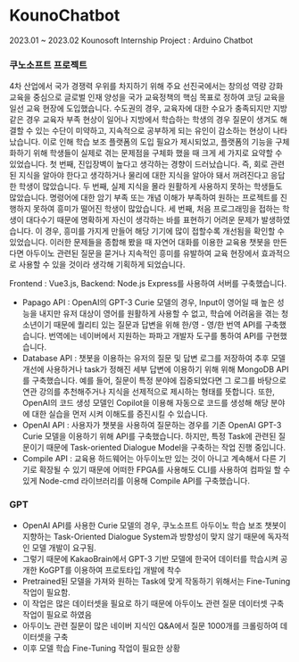 # KounoChatbot
2023.01 ~ 2023.02 Kounosoft Internship Project : Arduino Chatbot 

### 쿠노소프트 프로젝트

4차 산업에서 국가 경쟁력 우위를 차지하기 위해 주요 선진국에서는 창의성 역량 강화 교육을 중심으로 글로벌 인재 양성을 국가 교육정책의 핵심 목표로 정하여 코딩 교육을 일선 교육 현장에 도입했습니다.
수도권의 경우, 교육자에 대한 수요가 충족되지만 지방 같은 경우 교육자 부족 현상이 일어나 지방에서 학습하는 학생의 경우 질문이 생겨도 해결할 수 있는 수단이 미약하고, 지속적으로 공부하게 되는 유인이 감소하는 현상이 나타났습니다. 이로 인해 학습 보조 플랫폼의 도입 필요가 제시되었고, 플랫폼의 기능을 구체화하기 위해 학생들이 실제로 겪는 문제점을 구체화 했을 때 크게 세 가지로 요약할 수 있었습니다. 첫 번째, 진입장벽이 높다고 생각하는 경향이 드러났습니다. 즉, 회로 관련된 지식을 알아야 한다고 생각하거나 물리에 대한 지식을 알아야 돼서 꺼려진다고 응답한 학생이 많았습니다. 두 번째, 실제 지식을 몰라 원활하게 사용하지 못하는 학생들도 많았습니다. 명령어에 대한 암기 부족 또는 개념 이해가 부족하여 원하는 프로젝트를 진행하지 못하여 흥미가 떨어진 학생이 많았습니다. 세 번째, 처음 프로그래밍을 접하는 학생이 대다수기 때문에 명확하게 자신이 생각하는 바를 표현하기 어려운 문제가 발생하였습니다. 이 경우, 흥미를 가지게 만들어 해당 기기에 많이 접할수록 개선됨을 확인할 수 있었습니다. 이러한 문제들을 종합해 봤을 때 자연어 대화를 이용한 교육용 챗봇을 만든다면 아두이노 관련된 질문을 묻거나 지속적인 흥미를 유발하여 교육 현장에서 효과적으로 사용할 수 있을 것이라 생각해 기획하게 되었습니다.

Frontend : Vue3.js, Backend: Node.js Express를 사용하여 서버를 구축했습니다.

- Papago API : OpenAI의 GPT-3 Curie 모델의 경우, Input이 영어일 때 높은 성능을 내지만 유저 대상이 영어를 원활하게 사용할 수 없고, 학습에 어려움을 겪는 청소년이기 때문에 퀄리티 있는 질문과 답변을 위해 한/영 - 영/한 번역 API를 구축했습니다. 번역에는 네이버에서 지원하는 파파고 개발자 도구를 통하여 API를 구현했습니다.
- Database API : 챗봇을 이용하는 유저의 질문 및 답변 로그를 저장하여 추후 모델 개선에 사용하거나 task가 정해진 세부 답변에 이용하기 위해  위해 MongoDB API를 구축했습니다. 예를 들어, 질문이 특정 분야에 집중되었다면 그 로그를 바탕으로 연관 강의를 추천해주거나 지식을 선제적으로 제시하는 형태를 뜻합니다. 또한, OpenAI의 코드 생성 모델인 Copilot을 이용해 자동으로 코드를 생성해 해당 분야에 대한 실습을 먼저 시켜 이해도를 증진시킬 수 있습니다.
- OpenAI API : 사용자가 챗봇을 사용하여 질문하는 경우를 기존 OpenAI GPT-3 Curie 모델을 이용하기 위해 API를 구축했습니다. 하지만, 특정 Task에 관련된 질문이기 때문에 Task-oriented Dialogue Model을 구축하는 작업 진행 중입니다.
- Compile API : 교육용 하드웨어는 아두이노만 있는 것이 아니고 계속해서 다른 기기로 확장될 수 있기 때문에 어떠한 FPGA를 사용해도 CLI를 사용하여 컴파일 할 수 있게 Node-cmd 라이브러리를 이용해 Compile API를 구축했습니다.

### GPT
- OpenAI API를 사용한 Curie 모델의 경우, 쿠노소프트 아두이노 학습 보조 챗봇이 지향하는 Task-Oriented Dialogue System과 방향성이 맞지 않기 때문에 독자적인 모델 개발이 요구됨.
- 그렇기 때문에 KakaoBrain에서 GPT-3 기반 모델에 한국어 데이터를 학습시켜 공개한 KoGPT를 이용하여 프로토타입 개발에 착수
- Pretrained된 모델을 가져와 원하는 Task에 맞게 작동하기 위해서는 Fine-Tuning 작업이 필요함.
- 이 작업은 많은 데이터셋을 필요로 하기 때문에 아두이노 관련 질문 데이터셋 구축 작업이 필요로 하였음
- 아두이노 관련 질문이 많은 네이버 지식인 Q&A에서 질문 1000개를 크롤링하여 데이터셋을 구축
- 이후 모델 학습 Fine-Tuning 작업이 필요한 상황
